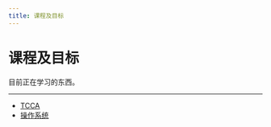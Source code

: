 ```yaml
---
title: 课程及目标
---
```


课程及目标
==========

目前正在学习的东西。

***

-   [TCCA][tcca]
-   [操作系统][operating-systems]

  [tcca]: tcca/index.md
  [operating-systems]: operating-systems/index.md


